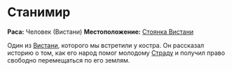 # Станимир

**Раса:** Человек (Вистани)
**Местоположение:** [Стоянка Вистани](../../locations/vistani-camp.md)

Один из [Вистани](../../factions/vistani.md), которого мы встретили у костра. Он рассказал историю о том, как его народ помог молодому [Страду](../strahd-von-zarovich.md) и получил право свободно перемещаться по его землям.
